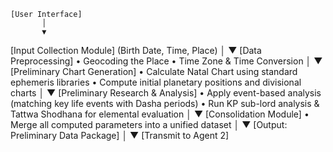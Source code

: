     [User Interface]
           │
           ▼
[Input Collection Module]
(Birth Date, Time, Place)
           │
           ▼
[Data Preprocessing]
 • Geocoding the Place
 • Time Zone & Time Conversion
           │
           ▼
[Preliminary Chart Generation]
 • Calculate Natal Chart using standard ephemeris libraries
 • Compute initial planetary positions and divisional charts
           │
           ▼
[Preliminary Research & Analysis]
 • Apply event-based analysis (matching key life events with Dasha periods)
 • Run KP sub-lord analysis & Tattwa Shodhana for elemental evaluation
           │
           ▼
[Consolidation Module]
 • Merge all computed parameters into a unified dataset
           │
           ▼
[Output: Preliminary Data Package]
           │
           ▼
   [Transmit to Agent 2]
